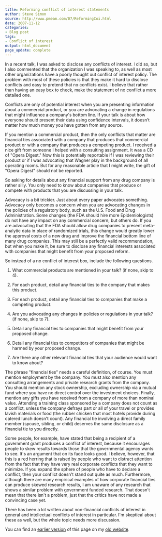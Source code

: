 ```yaml
---
title: Reforming conflict of interest statements
author: Steve Simon
source: http://www.pmean.com/07/ReformingCoi.html
date: 2007-11-12
categories:
- Blog post
tags:
- Conflict of interest
output: html_document
page_update: complete
---
```


In a recent talk, I was asked to disclose any conflicts of interest. I did so, but I also commented that the organization I was speaking to, as well as most other organizations have a poorly thought out conflict of interest policy. The problem with most of these policies is that they make it hard to disclose conflicts and easy to pretend that no conflicts exist. I believe that rather than having an easy box to check, make the statement of no conflict a more detailed one.

Conflicts are only of potential interest when you are presenting information about a commercial product, or you are advocating a change in regulations that might influence a company's bottom line. If your talk is about how everyone should present their data using confidence intervals, it doesn't matter how much money you have gotten from any source.

If you mention a commercial product, then the only conflicts that matter are financial ties associated with a company that produces that commercial product or with a company that produces a competing product. I received a nice gift from someone I helped with a consulting assignment. It was a CD of "Opera Digest." Now this is potentially reportable if I was reviewing their product or if I was advocating that Wagner play in the background of all operating rooms. But for any reasonable article that I might write, the gift of "Opera Digest" should not be reported.

So asking for details about any financial support from any drug company is rather silly. You only need to know about companies that produce or compete with products that you are discussing in your talk.

Advocacy is a bit trickier. Just about every paper advocates something. Advocacy only becomes a concern when you are advocating changes in the policies of a regulatory body, such as the U.S. Food and Drug Administration. Some changes (the FDA should hire more Epidemiologists) do not have any impact on any commercial concern, but others do. If you are advocating that the FDA should allow drug companies to present meta-analytic data in place of randomized trials, this change would greatly lower the approval costs of a new drug and improve the financial bottom line of many drug companies. This may still be a perfectly valid recommendation, but when you make it, be sure to disclose any financial interests associated with companies that might benefit from your proposed reform.

So instead of a no conflict of interest box, include the following questions.

1.  What commercial products are mentioned in your talk? (if none, skip to 4).

2.  For each product, detail any financial ties to the company that makes this product.

3.  For each product, detail any financial ties to companies that make a competing product.

4.  Are you advocating any changes in policies or regulations in your talk? (if none, skip to 7).

5.  Detail any financial ties to companies that might benefit from your proposed change.

6.  Detail any financial ties to competitors of companies that might be harmed by your proposed change.

7.  Are there any other relevant financial ties that your audience would want to know about?

The phrase "financial ties" needs a careful definition, of course. You must mention employment by the company. You must also mention any consulting arrangements and private research grants from the company. You should mention any stock ownership, excluding ownership via a mutual fund where you have no direct control over the investment choices. Finally, mention any gifts you have received from a company of more than nominal value. Attending a training class sponsored by a company does not count as a conflict, unless the company defrays part or all of your travel or provides lavish materials or food (the rubber chicken that most hotels provide during catered lunch doesn't count). Any financial tie involving a direct family member (spouse, sibling, or child) deserves the same disclosure as a financial tie to you directly.

Some people, for example, have stated that being a recipient of a government grant produces a conflict of interest, because it encourages people to skew results towards those that the governmental agency wants to see. It's an argument that on its face looks good. I believe, however, that this is a red herring that is raised by people who want to distract attention from the fact that they have very real corporate conflicts that they want to minimize. If you expand the sphere of people who have to declare a conflict, then your conflict doesn't stand out quite as much. Furthermore, although there are many empirical examples of how corporate financial ties can produce skewed research results, I am unaware of any research that shows a similar problem with government funded research. That doesn't mean that there isn't a problem, just that the critics have not made a convincing case yet.

There has been a lot written about non-financial conflicts of interest in general and intellectual conflicts of interest in particular. I'm skeptical about these as well, but the whole topic needs more discussion.

You can find an [earlier version][sim1] of this page on my [old website][sim2].

[sim1]: http://www.pmean.com/07/ReformingCoi.html
[sim2]: http://www.pmean.com